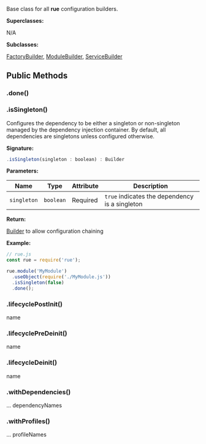 Base class for all **rue** configuration builders.

**Superclasses:**

N/A

**Subclasses:**

[FactoryBuilder](./class-factory-builder.md),
[ModuleBuilder](./class-moduel-builder.md),
[ServiceBuilder](./class-service-builder.md)

## Public Methods

### .done()

### .isSingleton()
Configures the dependency to be either a singleton or non-singleton managed by
the dependency injection container. By default, all dependencies are singletons
unless configured otherwise.

**Signature:**

```javascript
.isSingleton(singleton : boolean) : Builder
```

**Parameters:**

| Name | Type | Attribute | Description |
| ---- | ---- | --------- | ----------- |
| `singleton` | `boolean` | Required | `true` indicates the dependency is a singleton |

**Return:**

[Builder](./class-builder.md) to allow configuration chaining

**Example:**

```javascript hl_lines="6"
// rue.js
const rue = require('rue');

rue.module('MyModule')
  .useObject(require('./MyModule.js'))
  .isSingleton(false)
  .done();
```

### .lifecyclePostInit()

name

### .lifecyclePreDeinit()

name

### .lifecycleDeinit()

name

### .withDependencies()

... dependencyNames

### .withProfiles()

... profileNames
